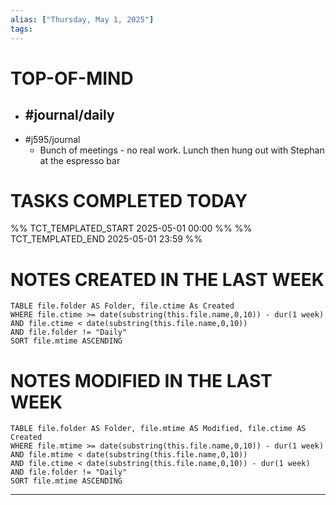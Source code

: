 ```yaml
---
alias: ["Thursday, May 1, 2025"]
tags: 
---
```

# TOP-OF-MIND
- #journal/daily 
	- 
- #j595/journal 
	- Bunch of meetings - no real work. Lunch then hung out with Stephan at the espresso bar

# TASKS COMPLETED TODAY
%% TCT_TEMPLATED_START 2025-05-01 00:00 %%
%% TCT_TEMPLATED_END 2025-05-01 23:59 %%



# NOTES CREATED IN THE LAST WEEK
``` dataview
TABLE file.folder AS Folder, file.ctime As Created
WHERE file.ctime >= date(substring(this.file.name,0,10)) - dur(1 week) 
AND file.ctime < date(substring(this.file.name,0,10)) 
AND file.folder != "Daily"
SORT file.mtime ASCENDING
```

# NOTES MODIFIED IN THE LAST WEEK
``` dataview
TABLE file.folder AS Folder, file.mtime AS Modified, file.ctime AS Created
WHERE file.mtime >= date(substring(this.file.name,0,10)) - dur(1 week)
AND file.mtime < date(substring(this.file.name,0,10))
AND file.ctime < date(substring(this.file.name,0,10)) - dur(1 week)
AND file.folder != "Daily"
SORT file.mtime ASCENDING
```
---
